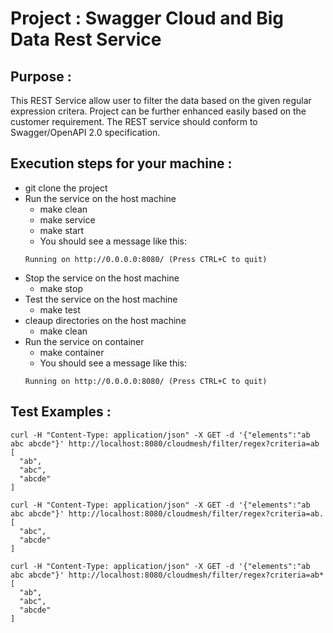 # Project : Swagger Cloud and Big Data Rest Service

## Purpose :

This REST Service allow user to filter the data based on the given regular expression critera.
Project can be further enhanced easily based on the customer requirement.
The REST service should conform to Swagger/OpenAPI 2.0 specification. 

## Execution steps for your machine :
* git clone the project
* Run the service on the host machine 
     * make clean
     * make service
     * make start 
     * You should see a message like this:
     ``` 
     Running on http://0.0.0.0:8080/ (Press CTRL+C to quit)
     ``` 
 * Stop the service on the host machine
     * make stop     
 * Test the service on the host machine
     * make test
 * cleaup directories on the host machine
     * make clean
 * Run the service on container
     * make container
     * You should see a message like this:
     ``` 
     Running on http://0.0.0.0:8080/ (Press CTRL+C to quit)
     ```

## Test Examples :
```
curl -H "Content-Type: application/json" -X GET -d '{"elements":"ab abc abcde"}' http://localhost:8080/cloudmesh/filter/regex?criteria=ab
[
  "ab",
  "abc",
  "abcde"
]
```

```
curl -H "Content-Type: application/json" -X GET -d '{"elements":"ab abc abcde"}' http://localhost:8080/cloudmesh/filter/regex?criteria=ab.
[
  "abc",
  "abcde"
]
```

```
curl -H "Content-Type: application/json" -X GET -d '{"elements":"ab abc abcde"}' http://localhost:8080/cloudmesh/filter/regex?criteria=ab*
[
  "ab",
  "abc",
  "abcde"
]
```
